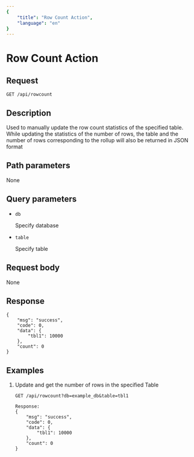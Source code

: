 ```yaml
---
{
    "title": "Row Count Action",
    "language": "en"
}
---
```


# Row Count Action

## Request

`GET /api/rowcount`

## Description

Used to manually update the row count statistics of the specified table. While updating the statistics of the number of rows, the table and the number of rows corresponding to the rollup will also be returned in JSON format
    
## Path parameters

None

## Query parameters

* `db`

    Specify database

* `table`

    Specify table

## Request body

None

## Response

```
{
	"msg": "success",
	"code": 0,
	"data": {
		"tbl1": 10000
	},
	"count": 0
}
```
    
## Examples

1. Update and get the number of rows in the specified Table

    ```
    GET /api/rowcount?db=example_db&table=tbl1
    
    Response:
    {
    	"msg": "success",
    	"code": 0,
    	"data": {
    		"tbl1": 10000
    	},
    	"count": 0
    }
    ```
